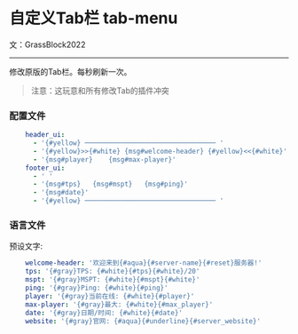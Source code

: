 # 自定义Tab栏 <Badge type="tip">tab-menu</Badge>
文：GrassBlock2022

-----

修改原版的Tab栏。每秒刷新一次。

> 注意：这玩意和所有修改Tab的插件冲突

### 配置文件
```yml
    header_ui:
      - '{#yellow} ───────────────────────────────── '
      - '{#yellow}>>{#white} {msg#welcome-header} {#yellow}<<{#white}'
      - '{msg#player}    {msg#max-player}'
    footer_ui:
      - ' '
      - '{msg#tps}   {msg#mspt}   {msg#ping}'
      - '{msg#date}'
      - '{#yellow} ───────────────────────────────── '
```
### 语言文件
预设文字:
```yaml
    welcome-header: '欢迎来到{#aqua}{#server-name}{#reset}服务器!'
    tps: '{#gray}TPS: {#white}{#tps}{#white}/20'
    mspt: '{#gray}MSPT: {#white}{#mspt}{#white}'
    ping: '{#gray}Ping: {#white}{#ping}'
    player: '{#gray}当前在线: {#white}{#player}'
    max-player: '{#gray}最大: {#white}{#max_player}'
    date: '{#gray}日期/时间: {#white}{#date}'
    website: '{#gray}官网: {#aqua}{#underline}{#server_website}'